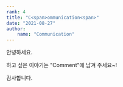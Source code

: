 ```yaml
---
rank: 4
title: "C<span>ommunication<span>"
date: "2021-08-27"
author:
    name: "Communication"
---
```


안녕하세요.

하고 싶은 이야기는 "Comment"에 남겨 주세요~! 

감사합니다.